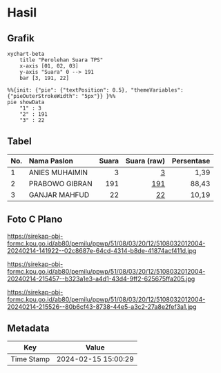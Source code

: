 # Hasil

## Grafik

```mermaid
xychart-beta
    title "Perolehan Suara TPS"
    x-axis [01, 02, 03]
    y-axis "Suara" 0 --> 191
    bar [3, 191, 22]
```

```mermaid
%%{init: {"pie": {"textPosition": 0.5}, "themeVariables": {"pieOuterStrokeWidth": "5px"}} }%%
pie showData
    "1" : 3
    "2" : 191
    "3" : 22
```

## Tabel

| No. | Nama Paslon    | Suara | Suara (raw) | Persentase |
|:--- |:-------------- | -----:| -----------:| ----------:|
| 1   | ANIES MUHAIMIN | 3     | [3][p-1]    | 1,39       |
| 2   | PRABOWO GIBRAN | 191   | [191][p-2]  | 88,43      |
| 3   | GANJAR MAHFUD  | 22    | [22][p-3]   | 10,19      |


[p-1]: https://github.com/gigit-pemilu/pemilu-2024-51-bali/blob/main/pilpres/hitung-suara/sub/51-bali/sub/08-buleleng/sub/03-busungbiu/sub/2012-pelapuan/sub/004-tps/sub/paslon-1.txt
[p-2]: https://github.com/gigit-pemilu/pemilu-2024-51-bali/blob/main/pilpres/hitung-suara/sub/51-bali/sub/08-buleleng/sub/03-busungbiu/sub/2012-pelapuan/sub/004-tps/sub/paslon-2.txt
[p-3]: https://github.com/gigit-pemilu/pemilu-2024-51-bali/blob/main/pilpres/hitung-suara/sub/51-bali/sub/08-buleleng/sub/03-busungbiu/sub/2012-pelapuan/sub/004-tps/sub/paslon-3.txt

## Foto C Plano

https://sirekap-obj-formc.kpu.go.id/ab80/pemilu/ppwp/51/08/03/20/12/5108032012004-20240214-141922--02c8687e-64cd-4314-b8de-41874acf411d.jpg

https://sirekap-obj-formc.kpu.go.id/ab80/pemilu/ppwp/51/08/03/20/12/5108032012004-20240214-215457--b323a1e3-a4d1-43d4-9ff2-625675ffa205.jpg

https://sirekap-obj-formc.kpu.go.id/ab80/pemilu/ppwp/51/08/03/20/12/5108032012004-20240214-215526--80b6cf43-8738-44e5-a3c2-27a8e2fef3a1.jpg


## Metadata

| Key        | Value               |
| ---------- | ------------------- |
| Time Stamp | 2024-02-15 15:00:29 |



